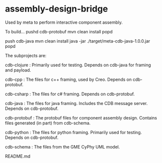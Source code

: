 assembly-design-bridge
======================

Used by meta to perform interactive component assembly.

To build...
pushd cdb-protobuf
mvn clean install
popd

push cdb-java
mvn clean install
java -jar ./target/meta-cdb-java-1.0.0.jar
popd


The subprojects are:


cdb-clojure :
Primarily used for testing.
Depends on cdb-java for framing and payload.

cdb-cpp :
The files for c++ framing, used by Creo.
Depends on cdb-protobuf.

cdb-csharp :
The files for c# framing.
Depends on cdb-protobuf.

cdb-java :
The files for java framing.
Includes the CDB message server.
Depends on cdb-protobuf.

cdb-protobuf :
The protobuf files for component assembly design.
Contains files generated (in part) from cdb-schema.

cdb-python :
The files for python framing.
Primarily used for testing.
Depends on cdb-protobuf.

cdb-schema :
The files from the GME CyPhy UML model.

README.md
